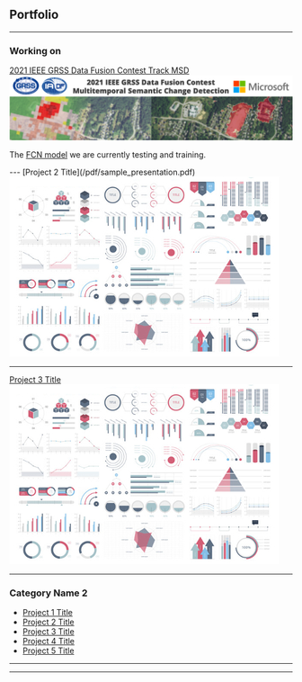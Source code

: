 ## Portfolio

---

### Working on 

[2021 IEEE GRSS Data Fusion Contest Track MSD](http://www.grss-ieee.org/community/technical-committees/data-fusion/2021-ieee-grss-data-fusion-contest-track-msd/)
<img src="images/ieee.png?raw=true"/>
<p>
  The <a href=https://colab.research.google.com/drive/1xmfJ5EiJVYGQFfAV7twsn1SYHtdL2E4M?usp=sharing>FCN model</a> we are currently testing and training.
</p>
---
[Project 2 Title](/pdf/sample_presentation.pdf)
<img src="images/dummy_thumbnail.jpg?raw=true"/>

---
[Project 3 Title](https://github.com/z95jiang/Residual-Channel-Attention-Networks.git/)
<img src="images/dummy_thumbnail.jpg?raw=true"/>

---

### Category Name 2

- [Project 1 Title](http://example.com/)
- [Project 2 Title](http://example.com/)
- [Project 3 Title](http://example.com/)
- [Project 4 Title](http://example.com/)
- [Project 5 Title](http://example.com/)

---




---

